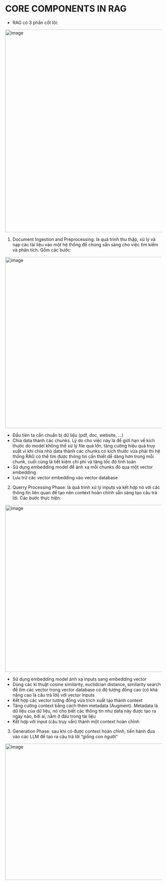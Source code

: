 # CORE COMPONENTS IN RAG
-	RAG có 3 phần cốt lõi:

<img width="975" height="649" alt="image" src="https://github.com/user-attachments/assets/2ee8acd3-7ae4-46bb-b403-358e6d50e98e" />

1.	 Document Ingestion and Preprocessing: là quá trình thu thập, xử lý và nạp các tài liệu vào một hệ thống để chúng sẵn sàng cho việc tìm kiếm và phân tích. Gồm các bước:

<img width="975" height="548" alt="image" src="https://github.com/user-attachments/assets/754b1efc-9d6c-4e4f-88da-7738ce2fd3f5" />

+ Đầu tiên ta cần chuẩn bị dữ liệu (pdf, doc, website, …)
+ Chia data thành các chunks. Lý do cho việc này là để giới hạn về kích thước do model không thể xử lý file quá lớn, tăng cường hiệu quả truy xuất vì khi chia nhỏ data thành các chunks có kích thước vừa phải thì hệ thống RAG có thể tìm được thông tin cần thiết dễ dàng hơn trong mỗi chunk, cuối cùng là tiết kiệm chi phí và tăng tốc độ tính toán
+ Sử dụng embedding model để ánh xạ mỗi chunks đó qua một vector embedding
+ Lưu trữ các vector embedding vào vector database


2.	Querry Processing Phase: là quá trình xử lý inputs và kết hợp nó với các thông tin liên quan để tạo nên context hoàn chỉnh sẵn sàng tạo câu trả lời. Các bước thực hiện:
 
<img width="975" height="535" alt="image" src="https://github.com/user-attachments/assets/e986614d-e62e-4b80-ab91-32b9ef094adf" />

+ Sử dụng embedding model ánh xạ inputs sang embedding vector
+ Dùng các kĩ thuật cosine similarity, euclidcian distance, similarity search để tìm các vector trong vector database có độ tương đồng cao (có khả năng cao là câu trả lời) với vector inputs 
+ Kết hợp các vector tương đồng vừa trích xuất tạo thành context
+ Tăng cường context bằng cách thêm metadata (Augment). Metadata là dữ liệu của dữ liệu, nó cho biết các thông tin như data này được tạo ra ngày nào, bởi ai, nằm ở đâu trong tài liệu
+ Kết hợp với input (câu truy vấn) thành một context hoàn chỉnh


3.	Generation Phase: sau khi có được context hoàn chỉnh, tiến hành đưa vào các LLM để tạo ra câu trả lời “giống con người”

<img width="975" height="437" alt="image" src="https://github.com/user-attachments/assets/24511238-85c5-46d0-8fe1-467c3b10dcc4" />

 

